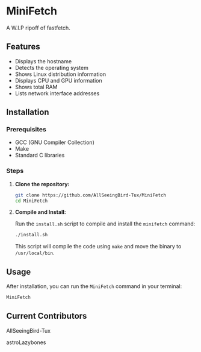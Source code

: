 # MiniFetch
A W.I.P ripoff of fastfetch.

## Features

- Displays the hostname
- Detects the operating system
- Shows Linux distribution information
- Displays CPU and GPU information
- Shows total RAM
- Lists network interface addresses

## Installation

### Prerequisites

- GCC (GNU Compiler Collection)
- Make
- Standard C libraries

### Steps

1. **Clone the repository:**

    ```bash
    git clone https://github.com/AllSeeingBird-Tux/MiniFetch
    cd MiniFetch
    ```

2. **Compile and Install:**

    Run the `install.sh` script to compile and install the `minifetch` command:

    ```bash
    ./install.sh
    ```

    This script will compile the code using `make` and move the binary to `/usr/local/bin`.

## Usage

After installation, you can run the `MiniFetch` command in your terminal:

```bash
MiniFetch
```

## Current Contributors
AllSeeingBird-Tux

astroLazybones
